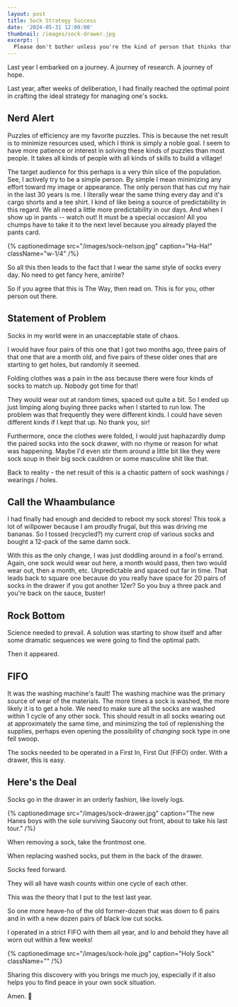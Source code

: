 ```yaml
---
layout: post
title: Sock Strategy Success
date: '2024-05-31 12:00:00'
thumbnail: /images/sock-drawer.jpg
excerpt: |
  Please don't bother unless you're the kind of person that thinks that having 12 pairs of the same sock is the way to do it. Otherwise, Welcome Friend!
---
```


Last year I embarked on a journey. A journey of research. A journey of hope.

Last year, after weeks of deliberation, I had finally reached the optimal point in crafting the ideal strategy for managing one's socks.

## Nerd Alert

Puzzles of efficiency are my favorite puzzles. This is because the net result is to minimize resources used, which I think is simply a noble goal. I seem to have more patience or interest in solving these kinds of puzzles than most people. It takes all kinds of people with all kinds of skills to build a village!

The target audience for this perhaps is a very thin slice of the population. See, I actively try to be a simple person. By simple I mean minimizing any effort toward my image or appearance. The only person that has cut my hair in the last 30 years is me. I literally wear the same thing every day and it's cargo shorts and a tee shirt. I kind of like being a source of predictability in this regard. We all need a little more predictability in our days. And when I show up in pants -- watch out! It must be a special occasion! All you chumps have to take it to the next level because you already played the pants card.

{% captionedimage src="/images/sock-nelson.jpg" caption="Ha-Ha!" className="w-1/4" /%}

So all this then leads to the fact that I wear the same style of socks every day. No need to get fancy here, amirite?

So if you agree that this is The Way, then read on. This is for you, other person out there.

## Statement of Problem

Socks in my world were in an unacceptable state of chaos.

I would have four pairs of this one that I got two months ago, three pairs of that one that are a month old, and five pairs of these older ones that are starting to get holes, but randomly it seemed.

Folding clothes was a pain in the ass because there were four kinds of socks to match up. Nobody got time for that!

They would wear out at random times, spaced out quite a bit. So I ended up just limping along buying three packs when I started to run low. The problem was that frequently they were different kinds. I could have seven different kinds if I kept that up. No thank you, sir!

Furthermore, once the clothes were folded, I would just haphazardly dump the paired socks into the sock drawer, with no rhyme or reason for what was happening. Maybe I'd even stir them around a little bit like they were sock soup in their big sock cauldren or some masculine shit like that.

Back to reality - the net result of this is a chaotic pattern of sock washings / wearings / holes.

## Call the Whaambulance

I had finally had enough and decided to reboot my sock stores! This took a lot of willpower because I am proudly frugal, but this was driving me bananas. So I tossed (recycled?) my current crop of various socks and bought a 12-pack of the same damn sock.

With this as the only change, I was just doddling around in a fool's errand. Again, one sock would wear out here, a month would pass, then two would wear out, then a month, etc. Unpredictable and spaced out far in time. That leads back to square one because do you really have space for 20 pairs of socks in the drawer if you got another 12er? So you buy a three pack and you're back on the sauce, buster!

## Rock Bottom

Science needed to prevail. A solution was starting to show itself and after some dramatic sequences we were going to find the optimal path.

Then it appeared.

## FIFO

It was the washing machine's fault! The washing machine was the primary source of wear of the materials. The more times a sock is washed, the more likely it is to get a hole. We need to make sure all the socks are washed within 1 cycle of any other sock. This should result in all socks wearing out at approximately the same time, and minimizing the toil of replenishing the supplies, perhaps even opening the possibility of _changing_ sock type in one fell swoop.

The socks needed to be operated in a First In, First Out (FIFO) order. With a drawer, this is easy.

## Here's the Deal

Socks go in the drawer in an orderly fashion, like lovely logs.

{% captionedimage src="/images/sock-drawer.jpg" caption="The new Hanes boys with the sole surviving Saucony out front, about to take his last tour." /%}

When removing a sock, take the frontmost one.

When replacing washed socks, put them in the back of the drawer.

Socks feed forward.

They will all have wash counts within one cycle of each other.

This was the theory that I put to the test last year.

So one more heave-ho of the old former-dozen that was down to 6 pairs and in with a new dozen pairs of black low cut socks.

I operated in a strict FIFO with them all year, and lo and behold they have all worn out within a few weeks!

{% captionedimage src="/images/sock-hole.jpg" caption="Holy Sock" className="" /%}

Sharing this discovery with you brings me much joy, especially if it also helps you to find peace in your own sock situation.

Amen.
🙏
